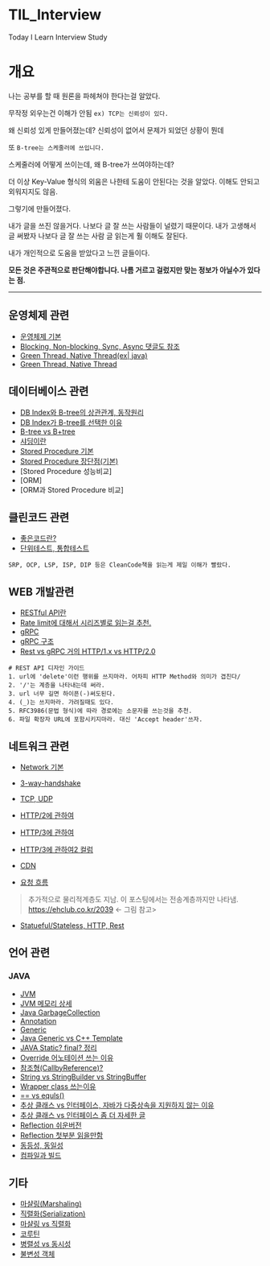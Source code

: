 # TIL_Interview
Today I Learn Interview Study


# 개요

나는 공부를 할 때 원론을 파헤쳐야 한다는걸 알았다.

무작정 외우는건 이해가 안됨 `ex) TCP는 신뢰성이 있다.`

왜 신뢰성 있게 만들어졌는데? 신뢰성이 없어서 문제가 되었던 상황이 뭔데

또 `B-tree는 스케줄러에 쓰입니다.`

스케줄러에 어떻게 쓰이는데, 왜 B-tree가 쓰여야하는데? 

더 이상 Key-Value 형식의 외움은 나한테 도움이 안된다는 것을 알았다. 이해도 안되고 외워지지도 않음.

그렇기에 만들어졌다.

내가 글을 쓰진 않을거다. 나보다 글 잘 쓰는 사람들이 널렸기 때문이다. 내가 고생해서 글 써봤자 나보다 글 잘 쓰는 사람 글 읽는게 훨 이해도 잘된다.

내가 개인적으로 도움을 받았다고 느낀 글들이다.

**모든 것은 주관적으로 판단해야합니다. 나름 거르고 걸렀지만 맞는 정보가 아닐수가 있다는 점.**

-----

## 운영체제 관련

- [운영체제 기본](https://github.com/JaeYeopHan/Interview_Question_for_Beginner/tree/master/OS)
- [Blocking, Non-blocking, Sync, Async 댓글도 참조](https://jh-7.tistory.com/25)
- [Green Thread, Native Thread(ex| java)](https://itmore.tistory.com/entry/%EA%B7%B8%EB%A6%B0-%EC%8A%A4%EB%A0%88%EB%93%9C-%EB%9E%80)
- [Green Thread, Native Thread](https://perfectacle.github.io/2019/03/10/green-thread-vs-native-thread/)

## 데이터베이스 관련

- [DB Index와 B-tree의 상관관계, 동작원리](https://brunch.co.kr/@skeks463/25)
- [DB Index가 B-tree를 선택한 이유](https://helloinyong.tistory.com/296)
- [B-tree vs B+tree](https://zorba91.tistory.com/293)
- [샤딩이란](https://d2.naver.com/helloworld/14822)
- [Stored Procedure 기본](https://devkingdom.tistory.com/323)
- [Stored Procedure 장단점(기본)](https://graduation.tistory.com/444)
- [Stored Procedure 성능비교]
- [ORM]
- [ORM과 Stored Procedure 비교]

## 클린코드 관련

- [좋은코드란?](https://jbee.io/etc/what-is-good-code/)
- [단위테스트, 통합테스트](https://cjwoov.tistory.com/9)

```text
SRP, OCP, LSP, ISP, DIP 등은 CleanCode책을 읽는게 제일 이해가 빨랐다.
```

## WEB 개발관련

- [RESTful API란](https://meetup.toast.com/posts/92)
- [Rate limit에 대해서 시리즈별로 읽는걸 추천.](https://etloveguitar.tistory.com/126)
- [gRPC](https://godd.tistory.com/88)
- [gRPC 구조](https://changhoi.github.io/posts/backend/grpc-internals/#gRPC%EC%9D%98-%ED%8A%B9%EC%A7%95)
- [Rest vs gRPC 거의 HTTP/1.x vs HTTP/2.0](https://alledy.netlify.app/posts/rest-vs-grpc/)


```text
# REST API 디자인 가이드
1. url에 'delete'이런 행위를 쓰지마라. 어차피 HTTP Method와 의미가 겹친다/
2. '/'는 계층을 나타내는데 써라.
3. url 너무 길면 하이픈(-)써도된다.
4. (_)는 쓰지마라. 가려질때도 있다.
5. RFC3986(문법 형식)에 따라 경로에는 소문자를 쓰는것을 추천.
6. 파일 확장자 URL에 포함시키지마라. 대신 'Accept header'쓰자.

```

## 네트워크 관련

- [Network 기본](https://github.com/JaeYeopHan/Interview_Question_for_Beginner/tree/master/Network)
- [3-way-handshake](https://asfirstalways.tistory.com/356)
- [TCP, UDP](https://asfirstalways.tistory.com/327)
- [HTTP/2에 관하여](https://tech.ssut.me/https-is-faster-than-http/)
- [HTTP/3에 관하여](https://ykarma1996.tistory.com/86)
- [HTTP/3에 관하여2 컬럼](https://blog.cloudflare.com/ko-kr/http3-the-past-present-and-future-ko-kr/)
- [CDN](https://www.alibabacloud.com/ko/knowledge/what-is-cdn)

- [요청 흐름](https://github.com/WooVictory/Ready-For-Tech-Interview/blob/master/Network/%EC%A3%BC%EC%86%8C%EC%B0%BD%EC%97%90%20naver.com%EC%9D%84%20%EC%B9%98%EB%A9%B4%20%EC%9D%BC%EC%96%B4%EB%82%98%EB%8A%94%20%EC%9D%BC.md)

> 추가적으로 물리적계층도 지남. 이 포스팅에서는 전송계층까지만 나타냄. <https://ehclub.co.kr/2039> <- 그림 참고>

- [Statueful/Stateless, HTTP, Rest](https://5equal0.tistory.com/entry/StatefulStateless-Stateful-vs-Stateless-%EC%84%9C%EB%B9%84%EC%8A%A4%EC%99%80-HTTP-%EB%B0%8F-REST)




## 언어 관련

### JAVA

- [JVM](https://asfirstalways.tistory.com/158)
- [JVM 메모리 상세](https://jwjwj.tistory.com/23)
- [Java GarbageCollection](https://mangkyu.tistory.com/118)
- [Annotation](https://asfirstalways.tistory.com/309)
- [Generic](https://st-lab.tistory.com/153)
- [Java Generic vs C++ Template](https://chchang.tistory.com/entry/C%EC%9D%98-template%EA%B3%BC-Java-generic-method-%EC%99%80%EC%9D%98-%EA%B3%B5%ED%86%B5%EC%A0%90%EA%B3%BC-%EC%B0%A8%EC%9D%B4%EC%A0%90)
- [JAVA Static? final? 정리](https://djkeh.github.io/articles/Why-should-final-member-variables-be-conventionally-static-in-Java-kor/)
- [Override 어노테이션 쓰는 이유](https://team00csduck.tistory.com/11)
- [참조형(CallbyReference)?](https://github.com/WooVictory/Ready-For-Tech-Interview/blob/master/Java/%5BJava%5D%20Call%20by%20Value%20vs%20Call%20by%20Reference.md)
- [String vs StringBuilder vs StringBuffer](https://github.com/WooVictory/Ready-For-Tech-Interview/blob/master/Java/%5BJava%5D%20String%2CStringBuilder%2CStringBuffer%20%EC%B0%A8%EC%9D%B4.md)
- [Wrapper class 쓰는이유](https://github.com/WooVictory/Ready-For-Tech-Interview/blob/master/Java/%5BJava%5D%20Wrapper%20Class.md)
- [== vs equls()](https://github.com/WooVictory/Ready-For-Tech-Interview/blob/master/Java/%5BJava%5D%20%3D%3D%EC%99%80%20equals()%20%EC%B0%A8%EC%9D%B4.md)
- [추상 클래스 vs 인터페이스, 자바가 다중상속을 지원하지 않는 이유](https://brunch.co.kr/@kd4/6)
- [추상 클래스 vs 인터페이스 좀 더 자세한 글](http://alecture.blogspot.com/2011/05/abstract-class-interface.html)
- [Reflection 쉬운버전](https://tecoble.techcourse.co.kr/post/2020-07-16-reflection-api/)
- [Reflection 첫부분 읽을만함](https://gyrfalcon.tistory.com/entry/Java-Reflection)
- [동등성, 동일성](https://pulpul8282.tistory.com/229)
- [컴파일과 빌드](https://itholic.github.io/qa-compile-build-deploy/)

## 기타

- [마샬링(Marshaling)](https://strange-developer.tistory.com/47)
- [직렬화(Serialization)](https://hub1234.tistory.com/26)
- [마샬링 vs 직렬화](https://hyesun03.github.io/2019/09/08/marshalling-vs-serialization/)
- [코루틴](https://wooooooak.github.io/kotlin/2019/08/25/%EC%BD%94%ED%8B%80%EB%A6%B0-%EC%BD%94%EB%A3%A8%ED%8B%B4-%EA%B0%9C%EB%85%90-%EC%9D%B5%ED%9E%88%EA%B8%B0/)
- [병렬성 vs 동시성](https://velog.io/@jaebig/python-%EB%8F%99%EC%8B%9C%EC%84%B1-%EA%B4%80%EB%A6%AC-3-%EC%BD%94%EB%A3%A8%ED%8B%B4Coroutine)
- [불변성 객체](https://seunghyunson.tistory.com/24)